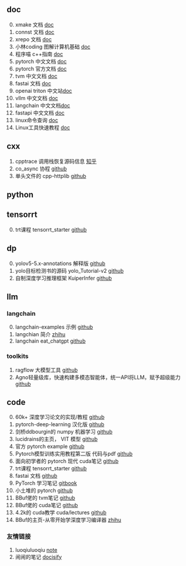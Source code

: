 

## doc

0. xmake 文档 [doc](https://xmake.io/#/zh-cn/getting_started)
1. connst 文档 [doc](https://coostdocs.github.io/cn/about/co/)
2. xrepo 文档 [doc](https://xrepo.xmake.io/#/zh-cn/getting_started)
3. 小林coding  图解计算机基础 [doc](https://xiaolincoding.com/)
4. 程序喵 c++指南 [doc](https://chengxumiaodaren.com/)
5. pytorch 中文文档 [doc](https://pytorch-cn.readthedocs.io/zh/latest/)
6. pytorch 官方文档 [doc](https://pytorch.ac.cn/docs/stable/index.html)
7. tvm 中文文档 [doc](https://tvm.hyper.ai/docs/)
8. fastai 文档 [doc](https://docs.fast.ai/)
9. openai triton 中文站[doc](https://triton.hyper.ai/)
10. vllm 中文文档 [doc](https://www.aidoczh.com/vllm/)
11. langchain 中文文档[doc](https://www.langchain.com.cn/docs/introduction/)
12. fastapi 中文文档 [doc](https://fastapi.tiangolo.com/zh/)
13. linux命令查询  [doc](https://www.linuxcool.com/)
14. Linux工具快速教程 [doc](https://linuxtools-rst.readthedocs.io/zh-cn/latest/index.html)



## cxx

1. cpptrace 调用栈恢复源码信息 [知乎](https://zhuanlan.zhihu.com/p/19257168256?utm_campaign=shareopn&utm_medium=social&utm_psn=1864452920814223360&utm_source=wechat_session)
2. co_async 协程 [github](https://github.com/archibate/co_async.git)
3. 单头文件的 cpp-httplib [github](https://github.com/yhirose/cpp-httplib.git)

## python

## tensorrt

0. trt课程 tensorrt_starter  [github](https://github.com/kalfazed/tensorrt_starter.git)

## dp

0. yolov5-5.x-annotations 解释版 [github](https://github.com/naonao-cola/yolov5-5.x-annotations.git)
1. yolo目标检测书的源码 yolo_Tutorial-v2 [github](https://github.com/naonao-cola/my_yolo_Tutorial-v2.git)
2. 自制深度学习推理框架 KuiperInfer [github](https://github.com/zjhellofss/KuiperInfer.git)

## llm

### langchain

0. langchain-examples 示例 [github](https://github.com/larkwins/langchain-examples)
1. langchian 简介 [zhihu](https://zhuanlan.zhihu.com/p/13434188733)
2. langchain eat_chatgpt [github](https://github.com/lyhue1991/eat_chatgpt/tree/main)

### toolkits

1. ragflow 大模型工具  [github](https://github.com/infiniflow/ragflow.git)
2. Agno轻量级库，快速构建多模态智能体，统一API将LLM，赋予超级能力[github](https://github.com/agno-agi/agno)


## code

0. 60k+ 深度学习论文的实现/教程 [github](https://nn.labml.ai/index.html)
1. pytorch-deep-learning 汉化版 [github](https://github.com/liufei65536/mrdbourke_pytorch-deep-learning_cn/tree/master)
2. 剑桥ddbourgin的 numpy 机器学习 [github](https://github.com/ddbourgin/numpy-ml)
3. lucidrains的主页， VIT 模型 [github](https://github.com/lucidrains)
4. 官方 pytorch example [github](https://github.com/pytorch/examples)
5. Pytorch模型训练实用教程第二版 代码与pdf [github](https://github.com/TingsongYu/PyTorch_Tutorial)
6. 面向初学者的 pytorch 现代 cuda笔记 [github](https://github.com/xlite-dev/CUDA-Learn-Notes)
7. trt课程 tensorrt_starter  [github](https://github.com/kalfazed/tensorrt_starter.git)
8. fastai 文档 [github](https://github.com/fastai/fastai)
9. PyTorch 学习笔记 [gitbook](https://pytorch.zhangxiann.com/)
10. 小土堆的 pytorch [github](https://github.com/AccumulateMore/CV/tree/main)
11. BBuf佬的 tvm笔记 [github](https://github.com/BBuf/tvm_mlir_learn)
12. BBuf佬的 cuda笔记 [github](https://github.com/BBuf/how-to-optim-algorithm-in-cuda/tree/master)
13. 4.2k的 cuda教学 cuda/lectures [github](https://github.com/cuda-mode/lectures)
14. BBuf的主页-从零开始学深度学习编译器 [zhihu](https://www.zhihu.com/people/zhang-xiao-yu-45-67-74/search?keyword=%E4%BB%8E%E9%9B%B6%E5%BC%80%E5%A7%8B%E5%AD%A6%E6%B7%B1%E5%BA%A6%E5%AD%A6%E4%B9%A0%E7%BC%96%E8%AF%91%E5%99%A8&pathBefore=%2Fpeople%2Fzhang-xiao-yu-45-67-74)

### 友情链接

1. luoqiuluoqiu [note](https://luoqiuluoqiu.github.io/note/)
2. 闹闹的笔记 [docisify](https://naonao-cola.github.io/gist/)
